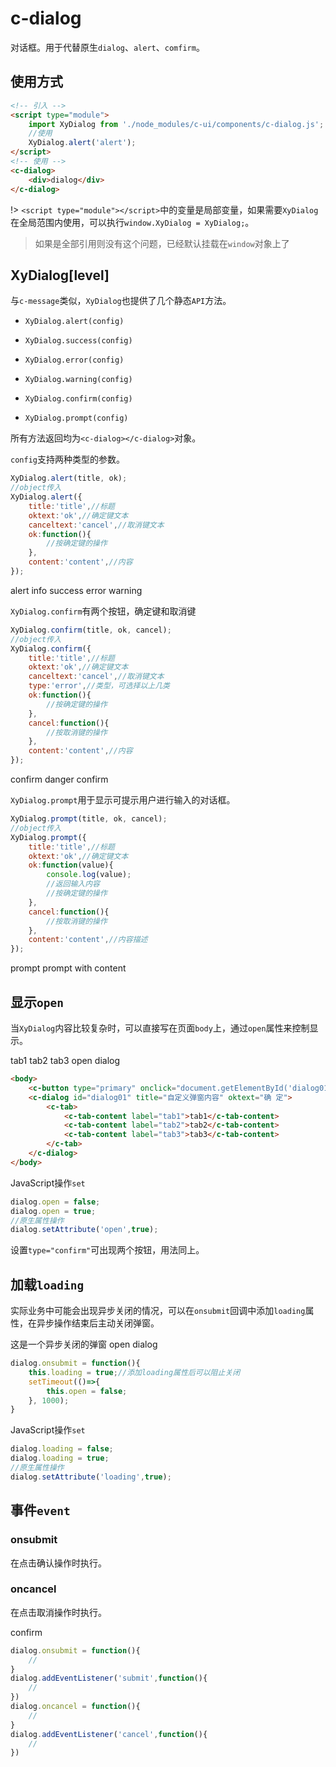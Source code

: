 # c-dialog

对话框。用于代替原生`dialog`、`alert`、`comfirm`。

## 使用方式

```html
<!-- 引入 -->
<script type="module">
    import XyDialog from './node_modules/c-ui/components/c-dialog.js';
    //使用
    XyDialog.alert('alert');
</script>
<!-- 使用 -->
<c-dialog>
    <div>dialog</div>
</c-dialog>
```
!> `<script type="module"></script>`中的变量是局部变量，如果需要`XyDialog`在全局范围内使用，可以执行`window.XyDialog = XyDialog;`。

> 如果是全部引用则没有这个问题，已经默认挂载在`window`对象上了

## XyDialog[level]

与`c-message`类似，`XyDialog`也提供了几个静态`API`方法。

* `XyDialog.alert(config)`

* `XyDialog.success(config)`

* `XyDialog.error(config)`

* `XyDialog.warning(config)`

* `XyDialog.confirm(config)`

* `XyDialog.prompt(config)`

所有方法返回均为`<c-dialog></c-dialog>`对象。

`config`支持两种类型的参数。

```js
XyDialog.alert(title, ok);
//object传入
XyDialog.alert({
    title:'title',//标题
    oktext:'ok',//确定键文本
    canceltext:'cancel',//取消键文本
    ok:function(){
        //按确定键的操作
    },
    content:'content',//内容
});

```

<c-button type="primary" onclick="XyDialog.alert('alert')">alert</c-button>
<c-button type="primary" onclick="XyDialog.info('info')">info</c-button>
<c-button type="primary" onclick="XyDialog.success({title:'成功',content:'success',oktext:'send'})">success</c-button>
<c-button type="primary" onclick="XyDialog.error('error')">error</c-button>
<c-button type="primary" onclick="XyDialog.warning('warning')">warning</c-button>

`XyDialog.confirm`有两个按钮，确定键和取消键

```js
XyDialog.confirm(title, ok, cancel);
//object传入
XyDialog.confirm({
    title:'title',//标题
    oktext:'ok',//确定键文本
    canceltext:'cancel',//取消键文本
    type:'error',//类型，可选择以上几类
    ok:function(){
        //按确定键的操作
    },
    cancel:function(){
        //按取消键的操作
    },
    content:'content',//内容
});
```
<c-button type="primary" onclick="XyDialog.confirm('this is a question',()=>{XyMessage.info('ok')},()=>{XyMessage.info('cancel')})">confirm</c-button>
<c-button type="primary" onclick="XyDialog.confirm({type:'error',content:'this is a danger confirm'})">danger confirm</c-button>

`XyDialog.prompt`用于显示可提示用户进行输入的对话框。

```js
XyDialog.prompt(title, ok, cancel);
//object传入
XyDialog.prompt({
    title:'title',//标题
    oktext:'ok',//确定键文本
    ok:function(value){
        console.log(value);
        //返回输入内容
        //按确定键的操作
    },
    cancel:function(){
        //按取消键的操作
    },
    content:'content',//内容描述
});
```

<c-button type="primary" onclick="XyDialog.prompt('',(value)=>{XyMessage.info(value)},()=>{XyMessage.info('cancel')})">prompt</c-button>
<c-button type="primary" onclick="XyDialog.prompt({content:'please input your name',ok:(value)=>{XyMessage.info(value)}})">prompt with content</c-button>

## 显示`open`

当`XyDialog`内容比较复杂时，可以直接写在页面`body`上，通过`open`属性来控制显示。

<c-dialog id="dialog01" title="自定义弹窗内容" oktext="确 定">
    <c-tab>
        <c-tab-content label="tab1">tab1</c-tab-content>
        <c-tab-content label="tab2">tab2</c-tab-content>
        <c-tab-content label="tab3">tab3</c-tab-content>
    </c-tab>
</c-dialog>
<c-button type="primary" onclick="document.getElementById('dialog01').open = true;">open dialog</c-button>

```html
<body>
    <c-button type="primary" onclick="document.getElementById('dialog01').open = true;">open dialog</c-button>
    <c-dialog id="dialog01" title="自定义弹窗内容" oktext="确 定">
        <c-tab>
            <c-tab-content label="tab1">tab1</c-tab-content>
            <c-tab-content label="tab2">tab2</c-tab-content>
            <c-tab-content label="tab3">tab3</c-tab-content>
        </c-tab>
    </c-dialog>
</body>
```

JavaScript操作`set`

```js
dialog.open = false;
dialog.open = true;
//原生属性操作
dialog.setAttribute('open',true);
```

设置`type="confirm"`可出现两个按钮，用法同上。

## 加载`loading`

实际业务中可能会出现异步关闭的情况，可以在`onsubmit`回调中添加`loading`属性，在异步操作结束后主动关闭弹窗。

<c-dialog id="dialog02" title="标题" oktext="确 定" canceltext="取消" >
    这是一个异步关闭的弹窗
</c-dialog>
<c-button type="primary" onclick="window.dialog02 = document.getElementById('dialog02');window.dialog02.open = true;window.dialog02.onsubmit = function(){this.loading = true;setTimeout(()=>{this.open = false;}, 1000);}">open dialog</c-button>

```js
dialog.onsubmit = function(){
    this.loading = true;//添加loading属性后可以阻止关闭
    setTimeout(()=>{
        this.open = false;
    }, 1000);
}
```

JavaScript操作`set`

```js
dialog.loading = false;
dialog.loading = true;
//原生属性操作
dialog.setAttribute('loading',true);
```

## 事件`event`

### onsubmit

在点击确认操作时执行。

### oncancel

在点击取消操作时执行。

<c-button type="primary" onclick="XyDialog.confirm('confirm',()=>{XyMessage.info('submit')},()=>{XyMessage.info('cancel')})">confirm</c-button>

```js
dialog.onsubmit = function(){
    //
}
dialog.addEventListener('submit',function(){
    //
})
dialog.oncancel = function(){
    //
}
dialog.addEventListener('cancel',function(){
    //
})
```


